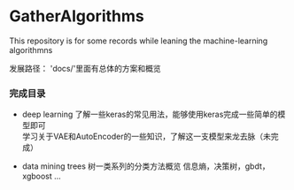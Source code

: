 # GatherAlgorithms
This repository is for some records while leaning the machine-learning algorithmns

发展路径：
'docs/'里面有总体的方案和概览


### 完成目录
* deep learning
了解一些keras的常见用法，能够使用keras完成一些简单的模型即可   
学习关于VAE和AutoEncoder的一些知识，了解这一支模型来龙去脉（未完成）

* data mining
  trees 树一类系列的分类方法概览  信息熵，决策树，gbdt，xgboost ...   
